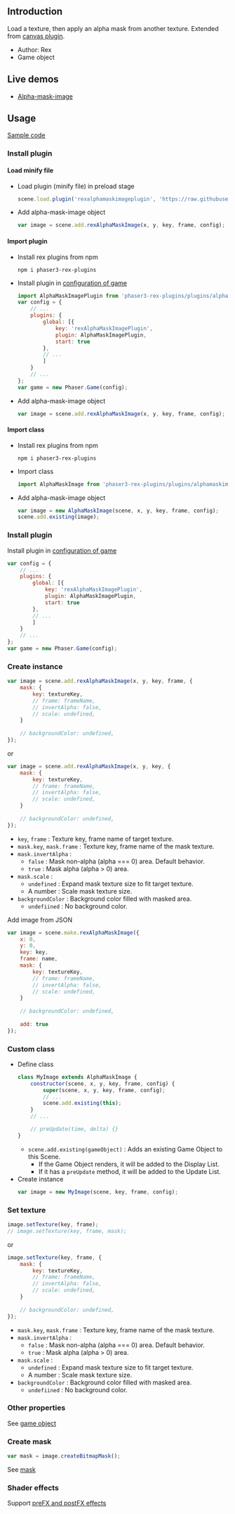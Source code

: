 ## Introduction

Load a texture, then apply an alpha mask from another texture. Extended from [canvas plugin](canvas.md).

- Author: Rex
- Game object

## Live demos

- [Alpha-mask-image](https://codepen.io/rexrainbow/pen/poLrpER)

## Usage

[Sample code](https://github.com/rexrainbow/phaser3-rex-notes/tree/master/examples/alpha-mask-image)

### Install plugin

#### Load minify file

- Load plugin (minify file) in preload stage
    ```javascript
    scene.load.plugin('rexalphamaskimageplugin', 'https://raw.githubusercontent.com/rexrainbow/phaser3-rex-notes/master/dist/rexalphamaskimageplugin.min.js', true);
    ```
- Add alpha-mask-image object
    ```javascript
    var image = scene.add.rexAlphaMaskImage(x, y, key, frame, config);
    ```

#### Import plugin

- Install rex plugins from npm
    ```
    npm i phaser3-rex-plugins
    ```
- Install plugin in [configuration of game](game.md#configuration)
    ```javascript
    import AlphaMaskImagePlugin from 'phaser3-rex-plugins/plugins/alphamaskimage-plugin.js';
    var config = {
        // ...
        plugins: {
            global: [{
                key: 'rexAlphaMaskImagePlugin',
                plugin: AlphaMaskImagePlugin,
                start: true
            },
            // ...
            ]
        }
        // ...
    };
    var game = new Phaser.Game(config);
    ```
- Add alpha-mask-image object
    ```javascript
    var image = scene.add.rexAlphaMaskImage(x, y, key, frame, config);
    ```

#### Import class

- Install rex plugins from npm
    ```
    npm i phaser3-rex-plugins
    ```
- Import class
    ```javascript
    import AlphaMaskImage from 'phaser3-rex-plugins/plugins/alphamaskimage.js';
    ```
- Add alpha-mask-image object
    ```javascript    
    var image = new AlphaMaskImage(scene, x, y, key, frame, config);
    scene.add.existing(image);
    ```

### Install plugin

Install plugin in [configuration of game](game.md#configuration)

```javascript
var config = {
    // ...
    plugins: {
        global: [{
            key: 'rexAlphaMaskImagePlugin',
            plugin: AlphaMaskImagePlugin,
            start: true
        },
        // ...
        ]
    }
    // ...
};
var game = new Phaser.Game(config);
```

### Create instance

```javascript
var image = scene.add.rexAlphaMaskImage(x, y, key, frame, {
    mask: {
        key: textureKey,
        // frame: frameName,
        // invertAlpha: false,
        // scale: undefined,
    }
   
    // backgroundColor: undefined,
});
```

or 

```javascript
var image = scene.add.rexAlphaMaskImage(x, y, key, {
    mask: {
        key: textureKey,
        // frame: frameName,
        // invertAlpha: false,
        // scale: undefined,
    }
   
    // backgroundColor: undefined,
});
```

- `key`, `frame` : Texture key, frame name of target texture.
- `mask.key`, `mask.frame` : Texture key, frame name of the mask texture.
- `mask.invertAlpha` :
    - `false` : Mask non-alpha (alpha === 0) area. Default behavior.
    - `true` : Mask alpha (alpha > 0) area.
- `mask.scale` :
    - `undefined` : Expand mask texture size to fit target texture.
    - A number : Scale mask texture size.
- `backgroundColor` : Background color filled with masked area.
    - `undefiined` : No background color.


Add image from JSON

```javascript
var image = scene.make.rexAlphaMaskImage({
    x: 0,
    y: 0,
    key: key,
    frame: name,
    mask: {
        key: textureKey,
        // frame: frameName,
        // invertAlpha: false,
        // scale: undefined,
    }
   
    // backgroundColor: undefined,
    
    add: true
});
```

### Custom class

- Define class
    ```javascript
    class MyImage extends AlphaMaskImage {
        constructor(scene, x, y, key, frame, config) {
            super(scene, x, y, key, frame, config);
            // ...
            scene.add.existing(this);
        }
        // ...

        // preUpdate(time, delta) {}
    }
    ```
    - `scene.add.existing(gameObject)` : Adds an existing Game Object to this Scene.
        - If the Game Object renders, it will be added to the Display List.
        - If it has a `preUpdate` method, it will be added to the Update List.
- Create instance
    ```javascript
    var image = new MyImage(scene, key, frame, config);
    ```

### Set texture

```javascript
image.setTexture(key, frame);
// image.setTexture(key, frame, mask);
```

or

```javascript
image.setTexture(key, frame, {
    mask: {
        key: textureKey,
        // frame: frameName,
        // invertAlpha: false,
        // scale: undefined,
    }
   
    // backgroundColor: undefined,
});
```

- `mask.key`, `mask.frame` : Texture key, frame name of the mask texture.
- `mask.invertAlpha` :
    - `false` : Mask non-alpha (alpha === 0) area. Default behavior.
    - `true` : Mask alpha (alpha > 0) area.
- `mask.scale` :
    - `undefined` : Expand mask texture size to fit target texture.
    - A number : Scale mask texture size.
- `backgroundColor` : Background color filled with masked area.
    - `undefiined` : No background color.

### Other properties

See [game object](gameobject.md)

### Create mask

```javascript
var mask = image.createBitmapMask();
```

See [mask](mask.md)

### Shader effects

Support [preFX and postFX effects](shader-builtin.md)
